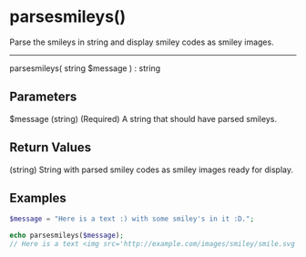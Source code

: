 # parsesmileys()

Parse the smileys in string and display smiley codes as smiley images.

---

parsesmileys( string $message ) : string

## Parameters

$message (string) (Required) A string that should have parsed smileys.

## Return Values

(string) String with parsed smiley codes as smiley images ready for display.

## Examples

```php
$message = "Here is a text :) with some smiley's in it :D.";

echo parsesmileys($message);
// Here is a text <img src='http://example.com/images/smiley/smile.svg' alt='Smile'> with some smiley's in it <img src='http://example.com/images/smiley/grin.svg' alt='Grin'>.
```
